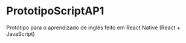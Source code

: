 # PrototipoScriptAP1
Protótipo para o aprendizado de inglês feito em React Native (React + JavaScript)
